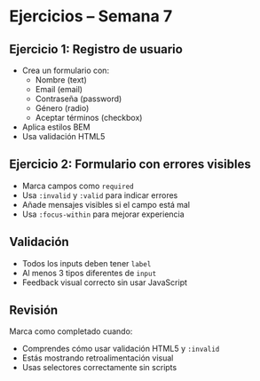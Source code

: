 # Ejercicios – Semana 7

## Ejercicio 1: Registro de usuario

- Crea un formulario con:
  - Nombre (text)
  - Email (email)
  - Contraseña (password)
  - Género (radio)
  - Aceptar términos (checkbox)
- Aplica estilos BEM
- Usa validación HTML5

## Ejercicio 2: Formulario con errores visibles

- Marca campos como `required`
- Usa `:invalid` y `:valid` para indicar errores
- Añade mensajes visibles si el campo está mal
- Usa `:focus-within` para mejorar experiencia

## Validación

- Todos los inputs deben tener `label`
- Al menos 3 tipos diferentes de `input`
- Feedback visual correcto sin usar JavaScript

## Revisión

Marca como completado cuando:
- Comprendes cómo usar validación HTML5 y `:invalid`
- Estás mostrando retroalimentación visual
- Usas selectores correctamente sin scripts
